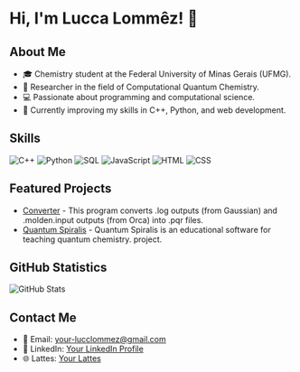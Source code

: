 # Hi, I'm Lucca Lommêz! 👋

## About Me
- 🎓 Chemistry student at the Federal University of Minas Gerais (UFMG).
- 🔬 Researcher in the field of Computational Quantum Chemistry.
- 💻 Passionate about programming and computational science.
- 🌱 Currently improving my skills in C++, Python, and web development.

## Skills
![C++](https://img.shields.io/badge/-C++-00599C?style=flat&logo=c%2B%2B&logoColor=white)
![Python](https://img.shields.io/badge/-Python-3776AB?style=flat&logo=python&logoColor=white)
![SQL](https://img.shields.io/badge/-SQL-4479A1?style=flat&logo=postgresql&logoColor=white)
![JavaScript](https://img.shields.io/badge/-JavaScript-F7DF1E?style=flat&logo=javascript&logoColor=black)
![HTML](https://img.shields.io/badge/-HTML-E34F26?style=flat&logo=html5&logoColor=white)
![CSS](https://img.shields.io/badge/-CSS-1572B6?style=flat&logo=css3&logoColor=white)

## Featured Projects
- [Converter](https://github.com/LLommez/converter) - This program converts .log outputs (from Gaussian) and .molden.input outputs (from Orca) into .pqr files.
- [Quantum Spiralis](https://github.com/LLommez/Quantum_Spiralis) - Quantum Spiralis is an educational software for teaching quantum chemistry. project.

## GitHub Statistics
![GitHub Stats](https://github-readme-stats.vercel.app/api?username=LLommez&show_icons=true&theme=radical)

## Contact Me
- 📧 Email: your-lucclommez@gmail.com
- 🔗 LinkedIn: [Your LinkedIn Profile](https://www.linkedin.com/in/lucca-lommez)
- 🌐 Lattes: [Your Lattes](http://lattes.cnpq.br/7953997672552901)
